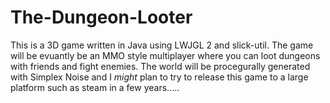# The-Dungeon-Looter
This is a 3D game written in Java using LWJGL 2 and slick-util. The game will be evuantly be an MMO style multiplayer where you can loot dungeons with friends and fight enemies. The world will be procegurally generated with Simplex Noise and I *might* plan to try to release this game to a large platform such as steam in a few years.....
